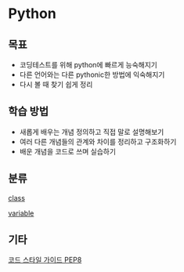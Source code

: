 # Python


## 목표
* 코딩테스트를 위해 python에 빠르게 능숙해지기
* 다른 언어와는 다른 pythonic한 방법에 익숙해지기
* 다시 볼 때 찾기 쉽게 정리

## 학습 방법
* 새롭게 배우는 개념 정의하고 직접 말로 설명해보기
* 여러 다른 개념들의 관계와 차이를 정리하고 구조화하기
* 배운 개념을 코드로 쓰며 실습하기

## 분류
[class](Python_0717.md)

[variable](Python_0718.md)

## 기타
[코드 스타일 가이드 PEP8](https://peps.python.org/pep-0008/)
